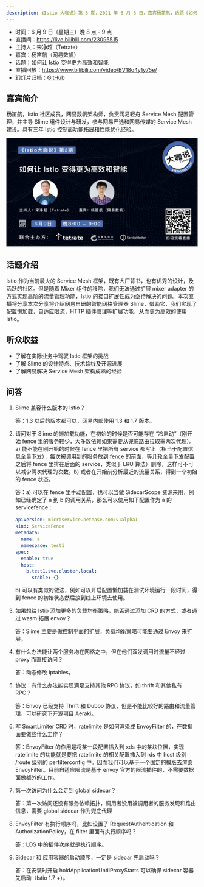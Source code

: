 ```yaml
---
description: 《Istio 大咖说》第 3 期，2021 年 6 月 8 日，嘉宾杨笛航，话题《如何让 Istio 变得更为高效和智能》。
---
```


- 时间：6 月 9 日（星期三）晚 8 点 - 9 点
- 直播间：<https://live.bilibili.com/23095515>
- 主持人：宋净超（Tetrate）
- 嘉宾：杨笛航（网易数帆）
- 话题：如何让 Istio 变得更为高效和智能
- 直播回放：<https://www.bilibili.com/video/BV18o4y1y75e/>
- 幻灯片归档：[GitHub](https://github.com/tetratelabs/istio-weekly/blob/main/istio-big-talk/003/istio-big-talk-slide-003.pdf)

## 嘉宾简介

杨笛航，Istio 社区成员，网易数帆架构师，负责网易轻舟 Service Mesh 配置管理，并主导 Slime 组件设计与研发，参与网易严选和网易传媒的 Service Mesh 建设。具有三年 Istio 控制面功能拓展和性能优化经验。

![Istio 大咖说 第三期](ep03.jpg)

## 话题介绍

Istio 作为当前最火的 Service Mesh 框架，既有大厂背书，也有优秀的设计，及活跃的社区。但是随着 Mixer 组件的移除，我们无法通过扩展 mixer adapter 的方式实现高阶的流量管理功能，Istio 的接口扩展性成为亟待解决的问题。本次直播将分享本次分享将介绍网易自研的智能网格管理器 Slime，借助它，我们实现了配置懒加载，自适应限流，HTTP 插件管理等扩展功能，从而更为高效的使用 Istio。

## 听众收益

- 了解在实际业务中驾驭 Istio 框架的挑战
- 了解 Slime 的设计特点、技术路线及开源进展
- 了解网易解决 Service Mesh 架构成熟的经验

## 问答

1. Slime 兼容什么版本的 Istio？

   答：1.3 以后的版本都可以，网易内部使用 1.3 和 1.7 版本。

2. 请问对于 Slime 的懒加载功能，在初始的时候是否可能存在 “冷启动”（刚开始 fence 里的服务较少，大多数依赖如果需要从兜底路由拉取需两次代理）。a) 能不能在刚开始的时候在 fence 里把所有 service 都写上（相当于配置信息全量下发），每次被调用到的服务放到 fence 的前面，等几轮全量下发配置之后将 fence 里排在后面的 service，类似于 LRU 算法）删除，这样可不可以减少两次代理的次数。b) 或者在开始前分析最近的流量关系，得到一个初始的 fence 状态。

   答：a) 可以在 fence 里手动配置，也可以当做 SidecarScope 资源来用，例如已经确定了 a 到 b 的调用关系，那么可以使用如下配置作为 a 的 servicefence：

   ```yaml
   apiVersion: microservice.netease.com/v1alpha1
   kind: ServiceFence
   metadata:
     name: a
     namespace: test1
   spec:
     enable: true
     host:
       b.test1.svc.cluster.local:
         stable: {}
   ```

   b) 可以有类似的做法，例如可以开启配置懒加载在测试环境运行一段时间，得到 fence 的初始状态然后放到线上环境去使用。

3. 如果想给 Istio 添加更多的负载均衡策略，能否通过添加 CRD 的方式，或者通过 wasm 拓展 envoy？

   答：Slime 主要是做控制平面的扩展，负载均衡策略可能要通过 Envoy 来扩展。

4. 有什么办法能让两个服务均在网格之中，但在他们双发调用时流量不经过 proxy 而直接访问？

   答：动态修改 iptables。

5. 协议：有什么办法能实现满足支持其他 RPC 协议，如 thrift 和其他私有 RPC？

   答：Envoy 已经支持 Thrift 和 Dubbo 协议，但是不能比较好的路由和流量管理，可以研究下开源项目 Aeraki。

6. 写 SmartLimiter CRD 时，ratelimite 是如何渲染成 EnvoyFilter 的，在数据面要做些什么工作？

   答：EnvoyFilter 的作用是将某一段配置插入到 xds 中的某块位置，实现 ratelimite 的功能就是要把 ratelimite 的相关配置插入到 rds 中 host 级别 /route 级别的 perfilterconfig 中。因而我们可以基于一个固定的模版去渲染 EnvoyFilter。目前自适应限流是基于 envoy 官方的限流插件的，不需要数据面做额外的工作。

7. 第一次访问为什么会走到 global sidecar？

   答：第一次访问还没有服务依赖拓扑，调用者没用被调用者的服务发现和路由信息，需要 global sidecar 作为兜底代理

8. EnvoyFilter 有执行顺序吗，比如设置了 RequestAuthentication 和 AuthorizationPolicy，在 filter 里面有执行顺序吗？

   答：LDS 中的插件次序就是执行顺序。

9. Sidecar 和 应用容器的启动顺序，一定是 sidecar 先启动吗？

   答：在安装时开启 holdApplicationUntilProxyStarts 可以确保 sidecar 容器先启动（Istio 1.7 +）。